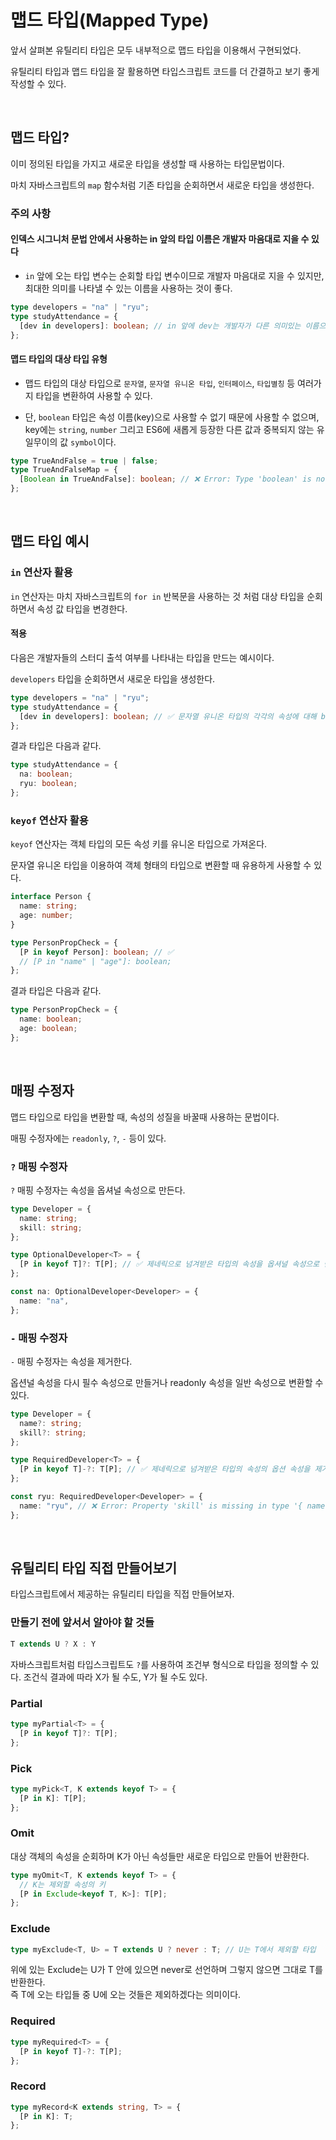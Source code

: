 # 맵드 타입(Mapped Type)

앞서 살펴본 유틸리티 타입은 모두 내부적으로 맵드 타입을 이용해서 구현되었다.

유틸리티 타입과 맵드 타입을 잘 활용하면 타입스크립트 코드를 더 간결하고 보기 좋게 작성할 수 있다.

<br/>

## 맵드 타입?

이미 정의된 타입을 가지고 새로운 타입을 생성할 때 사용하는 타입문법이다.

마치 자바스크립트의 `map` 함수처럼 기존 타입을 순회하면서 새로운 타입을 생성한다.

### 주의 사항

#### 인덱스 시그니처 문법 안에서 사용하는 in 앞의 타입 이름은 개발자 마음대로 지을 수 있다

- `in` 앞에 오는 타입 변수는 순회할 타입 변수이므로 개발자 마음대로 지을 수 있지만, 최대한 의미를 나타낼 수 있는 이름을 사용하는 것이 좋다.

```typescript
type developers = "na" | "ryu";
type studyAttendance = {
  [dev in developers]: boolean; // in 앞에 dev는 개발자가 다른 의미있는 이름으로 명시할 수 있다.
};
```

#### 맵드 타입의 대상 타입 유형

- 맵드 타입의 대상 타입으로 `문자열`, `문자열 유니온 타입`, `인터페이스`, `타입별칭` 등 여러가지 타입을 변환하여 사용할 수 있다.

- 단, `boolean` 타입은 속성 이름(key)으로 사용할 수 없기 때문에 사용할 수 없으며,  
  key에는 `string`, `number` 그리고 ES6에 새롭게 등장한 다른 값과 중복되지 않는 유일무이의 값 `symbol`이다.

```typescript
type TrueAndFalse = true | false;
type TrueAndFalseMap = {
  [Boolean in TrueAndFalse]: boolean; // ❌ Error: Type 'boolean' is not assignable to type 'string | number | symbol'.
};
```

<br/>

## 맵드 타입 예시

### `in` 연산자 활용

`in` 연산자는 마치 자바스크립트의 `for in` 반복문을 사용하는 것 처럼 대상 타입을 순회하면서 속성 값 타입을 변경한다.

#### 적용

다음은 개발자들의 스터디 출석 여부를 나타내는 타입을 만드는 예시이다.

`developers` 타입을 순회하면서 새로운 타입을 생성한다.

```typescript
type developers = "na" | "ryu";
type studyAttendance = {
  [dev in developers]: boolean; // ✅ 문자열 유니온 타입의 각각의 속성에 대해 boolean 타입을 지정
};
```

결과 타입은 다음과 같다.

```typescript
type studyAttendance = {
  na: boolean;
  ryu: boolean;
};
```

### `keyof` 연산자 활용

`keyof` 연산자는 객체 타입의 모든 속성 키를 유니온 타입으로 가져온다.

문자열 유니온 타입을 이용하여 객체 형태의 타입으로 변환할 때 유용하게 사용할 수 있다.

```typescript
interface Person {
  name: string;
  age: number;
}

type PersonPropCheck = {
  [P in keyof Person]: boolean; // ✅
  // [P in "name" | "age"]: boolean;
};
```

결과 타입은 다음과 같다.

```typescript
type PersonPropCheck = {
  name: boolean;
  age: boolean;
};
```

<br/>

## 매핑 수정자

맵드 타입으로 타입을 변환할 때, 속성의 성질을 바꿀때 사용하는 문법이다.

매핑 수정자에는 `readonly`, `?`, `-` 등이 있다.

### `?` 매핑 수정자

`?` 매핑 수정자는 속성을 옵셔널 속성으로 만든다.

```typescript
type Developer = {
  name: string;
  skill: string;
};

type OptionalDeveloper<T> = {
  [P in keyof T]?: T[P]; // ✅ 제네릭으로 넘겨받은 타입의 속성을 옵셔널 속성으로 만든다
};

const na: OptionalDeveloper<Developer> = {
  name: "na",
};
```

### `-` 매핑 수정자

`-` 매핑 수정자는 속성을 제거한다.

옵션널 속성을 다시 필수 속성으로 만들거나 readonly 속성을 일반 속성으로 변환할 수 있다.

```typescript
type Developer = {
  name?: string;
  skill?: string;
};

type RequiredDeveloper<T> = {
  [P in keyof T]-?: T[P]; // ✅ 제네릭으로 넘겨받은 타입의 속성의 옵션 속성을 제거
};

const ryu: RequiredDeveloper<Developer> = {
  name: "ryu", // ❌ Error: Property 'skill' is missing in type '{ name: string; }' but required in type 'RequiredDeveloper<Developer>'.
};
```

<br/>

## 유틸리티 타입 직접 만들어보기

타입스크립트에서 제공하는 유틸리티 타입을 직접 만들어보자.

### 만들기 전에 앞서서 알아야 할 것들

```typescript
T extends U ? X : Y
```

자바스크립트처럼 타입스크립트도 `?`를 사용하여 조건부 형식으로 타입을 정의할 수 있다.
조건식 결과에 따라 X가 될 수도, Y가 될 수도 있다.

### Partial

```typescript
type myPartial<T> = {
  [P in keyof T]?: T[P];
};
```

### Pick

```typescript
type myPick<T, K extends keyof T> = {
  [P in K]: T[P];
};
```

### Omit

대상 객체의 속성을 순회하며 K가 아닌 속성들만 새로운 타입으로 만들어 반환한다.

```typescript
type myOmit<T, K extends keyof T> = {
  // K는 제외할 속성의 키
  [P in Exclude<keyof T, K>]: T[P];
};
```

### Exclude

```typescript
type myExclude<T, U> = T extends U ? never : T; // U는 T에서 제외할 타입
```

위에 있는 Exclude는 U가 T 안에 있으면 never로 선언하며 그렇지 않으면 그대로 T를 반환한다.  
즉 T에 오는 타입들 중 U에 오는 것들은 제외하겠다는 의미이다.

### Required

```typescript
type myRequired<T> = {
  [P in keyof T]-?: T[P];
};
```

### Record

```typescript
type myRecord<K extends string, T> = {
  [P in K]: T;
};
```
